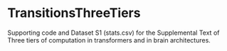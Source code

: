 # TransitionsThreeTiers

Supporting code and Dataset S1 (stats.csv) for the Supplemental Text of Three tiers of computation in transformers and in brain architectures.
